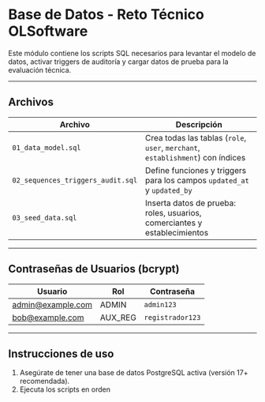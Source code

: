#  Base de Datos - Reto Técnico OLSoftware

Este módulo contiene los scripts SQL necesarios para levantar el modelo de datos, activar triggers de auditoría y cargar datos de prueba para la evaluación técnica.

---

##  Archivos

| Archivo                       | Descripción                                           |
|------------------------------|-------------------------------------------------------|
| `01_data_model.sql`        | Crea todas las tablas (`role`, `user`, `merchant`, `establishment`) con índices |
| `02_sequences_triggers_audit.sql` | Define funciones y triggers para los campos `updated_at` y `updated_by` |
| `03_seed_data.sql`       | Inserta datos de prueba: roles, usuarios, comerciantes y establecimientos |

---

##  Contraseñas de Usuarios (bcrypt)

| Usuario             | Rol        | Contraseña         |
|---------------------|------------|---------------------|
| admin@example.com   | ADMIN      | `admin123`          |
| bob@example.com     | AUX_REG    | `registrador123`    |

---

##  Instrucciones de uso

1. Asegúrate de tener una base de datos PostgreSQL activa (versión 17+ recomendada).
2. Ejecuta los scripts en orden


